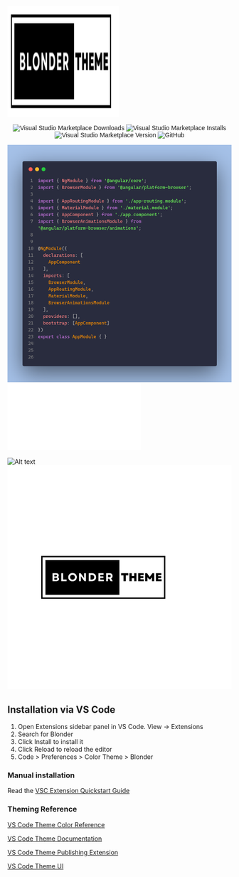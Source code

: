   <p>
  <a href="https://github.com/acquahsamuel/blonder-theme">
    <img src="img/blonder-theme.png" alt="Logo" width="250px" height=250px>
  </a>
  </p>


 <div style="text-align:center"><span style="font-family:sans-serif;">

  ![Visual Studio Marketplace Downloads](https://img.shields.io/visual-studio-marketplace/d/acquahsamuel.blonder)
  ![Visual Studio Marketplace Installs](https://img.shields.io/visual-studio-marketplace/i/acquahsamuel.blonder)
  ![Visual Studio Marketplace Version](https://img.shields.io/visual-studio-marketplace/v/acquahsamuel.blonder)
  ![GitHub](https://img.shields.io/github/license/acquahsamuel/blonder)
  
 </span></div>

<img src="img/vscode-ui.png" alt="blonder-screenshoot">

<embed src="img/blonder.svg" />


![Alt text](https://raw.github.com/potherca-blog/StackOverflow/master/question.13808020.include-an-svg-hosted-on-github-in-markdown/controllers_brief.svg?sanitize=true)
<img src="./img/blonder.svg">



## Installation via VS Code 

1. Open Extensions sidebar panel in VS Code. View → Extensions
2. Search for Blonder
3. Click Install to install it
4. Click Reload to reload the editor
5. Code > Preferences > Color Theme > Blonder

### Manual installation

Read the [VSC Extension Quickstart Guide](https://github.com/acquahsamuel/blonder-theme/blob/master/vsc-extension-quickstart.md)

### Theming Reference

[VS Code Theme Color Reference](https://code.visualstudio.com/api/references/theme-color)

[VS Code Theme Documentation](https://code.visualstudio.com/api/extension-capabilities/theming)

[VS Code Theme Publishing Extension](https://code.visualstudio.com/api/working-with-extensions/publishing-extension)

[VS Code Theme UI](https://themes.vscode.one/)

